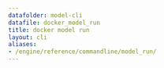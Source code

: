 ```yaml
---
datafolder: model-cli
datafile: docker_model_run
title: docker model run
layout: cli
aliases:
- /engine/reference/commandline/model_run/
---
```


<!--
此页面是根据 Docker 源代码自动生成的。如果您想建议更改此处显示的文本，请在 GitHub 上的源代码仓库中打开一个工单或拉取请求：

https://github.com/docker/model-cli
-->
